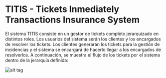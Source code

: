 # TITIS - Tickets Inmediately Transactions Insurance System

El sistema TITIS consiste en un gestor de tickets completo jerarquizado en distintos roles. Los usuarios del sistema serán los clientes y los encargados de resolver los tickets. Los clientes generarán los tickets para la gestión de incidencias y el sistema se encargará de hacerlo llegar a los encargados de resolverlos. A continuación, se muestra el flujo de los tickets por el sistema dentro de la jerarquía definida:


![alt tag](https://raw.githubusercontent.com/ssalvatella/TITIS/master/Documentos/Jerarqu%C3%ADa.png?token=ALMhVY98NAgyvD0eURcYW5iKdZ3eJjQgks5YAmTOwA%3D%3D)
